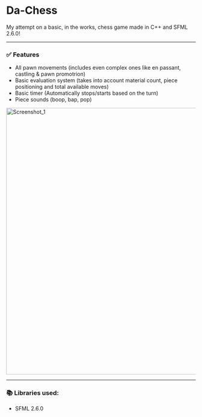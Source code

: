 # Da-Chess
My attempt on a basic, in the works, chess game made in C++ and SFML 2.6.0!

---
### ✅ Features
- All pawn movements (includes even complex ones like en passant, castling & pawn promotrion)
- Basic evaluation system (takes into account material count, piece positioning and total available moves)
- Basic timer (Automatically stops/starts based on the turn)
- Piece sounds (boop, bap, pop)

<img width="1275" height="711" alt="Screenshot_1" src="https://github.com/user-attachments/assets/07413aa1-64df-4a2f-ac1e-f84658199c7e" />

---
### 📚 Libraries used:
- SFML 2.6.0
